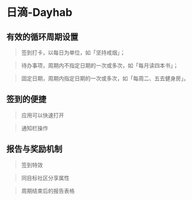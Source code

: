 # 日滴-Dayhab
## **有效的循环周期设置**

> 签到打卡，以每日为单位，如「坚持戒烟」；

> 待办事项，周期内不指定日期的一次或多次，如「每月读四本书」；

> 固定日期，周期内指定日期的一次或多次，如「每周二、五去健身房」。

## **签到的便捷**

> 应用可以快速打开

> 通知栏操作

## **报告与奖励机制**

> 签到特效

> 同目标社区分享属性

> 周期结束后的报告表格

